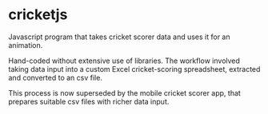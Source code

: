 # cricketjs

Javascript program that takes cricket scorer data and uses it for an animation.  

Hand-coded without extensive use of libraries.  The workflow involved taking data input into a custom Excel cricket-scoring spreadsheet, extracted and converted to an csv file.  

This process is now superseded by the mobile cricket scorer app, that prepares suitable csv files with richer data input.
